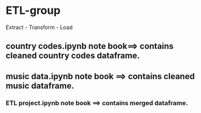 # ETL-group
Extract - Transform - Load 


## country codes.ipynb   note book==> contains cleaned country codes  dataframe.
## music data.ipynb  note book ==> contains cleaned music dataframe.

### ETL project.ipynb note book ==> contains merged dataframe.
